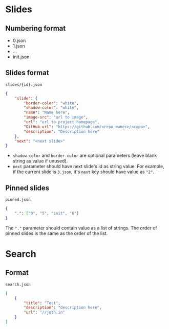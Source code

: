 # Slides

## Numbering format
 - 0.json
 - 1.json
 - ...
 - init.json

## Slides format
`slides/{id}.json`
```json
{
    "slide": {
        "border-color": "white",
        "shadow-color": "white",
        "name": "Name here",
        "image-src": "url to image",
        "url": "url to project homepage",
        "GitHub-url": "https://github.com/<repo-owner>/<repo>",
        "description": "Description here"
    },
    "next": "<next slide>"
}
```
 - `shadow-color` and `border-color` are optional parameters (leave blank string as value if unused).
 - `next` parameter should have next slide's id as string value. For example, if the current slide is `3.json`, it's `next` key should have value as `"2"`.

## Pinned slides
`pinned.json`
```json
{
    ".": ["0", "5", "init", "6"]
}
```
The `"."` parameter should contain value as a list of strings. The order of pinned slides is the same as the order of the list.

# Search

## Format
`search.json`
```json
[
    {
        "title": "Test",
        "description": "description here",
        "url": "//joth.in"
    }
]
```